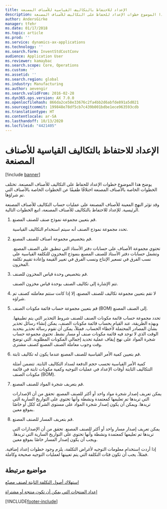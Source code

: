 ```yaml
---
title: الإعداد للاحتفاظ بالتكاليف القياسية للأصناف المصنعة
description: يوضح هذا الموضوع خطوات الإعداد للحفاظ على التكاليف للأصناف المصنعة.
author: AndersGirke
manager: tfehr
ms.date: 01/17/2018
ms.topic: article
ms.prod: ''
ms.service: dynamics-ax-applications
ms.technology: ''
ms.search.form: InventStdCostConv
audience: Application User
ms.reviewer: kamaybac
ms.search.scope: Core, Operations
ms.custom: ''
ms.assetid: ''
ms.search.region: global
ms.industry: Manufacturing
ms.author: aevengir
ms.search.validFrom: 2016-02-28
ms.dyn365.ops.version: AX 7.0.0
ms.openlocfilehash: 866da2ce58e33676c2fa4bb2d6abfde891a5d021
ms.sourcegitcommit: 199848e78df5cb7c439b001bdbe1ece963593cdb
ms.translationtype: HT
ms.contentlocale: ar-SA
ms.lasthandoff: 10/13/2020
ms.locfileid: "4421405"
---
```

# <a name="prepare-to-maintain-standard-costs-for-manufactured-items"></a>الإعداد للاحتفاظ بالتكاليف القياسية للأصناف المصنعة

[!include [banner](../includes/banner.md)]

يوضح هذا الموضوع خطوات الإعداد للحفاظ على التكاليف للأصناف المصنعة. تختلف الخطوات الخاصة بالأصناف المصنعة اختلافًا طفيفًا عن الخطوات الخاصة بالأصناف التي تم شراؤها.

وقد تؤثر النهج المعينة للأصناف المصنعة على عمليات حساب التكاليف للأصناف المصنعة الرئيسية. للإعداد للاحتفاظ بالتكاليف للأصناف المصنعة، اتبع الخطوات التالية.

1. قم بتعيين مجموعة نموذج صنف للصنف المصنع. 

   تحدد مجموعة نموذج الصنف أنه سيتم استخدام التكاليف القياسية.

2. قم بتخصيص مجموعة أصناف للصنف المصنع. 

   تحتوي مجموعة الأصناف على حسابات دفتر الأستاذ التي تنطبق على الصنف المصنع. وتشمل حسابات دفتر الأستاذ للصنف المصنع بنموذج المخزون للتكلفة القياسية على نسب الفرق في تسعير الإنتاج ونسب الفرق في تغيير القيمة وإعادة تقييم تكلفة المخزون.

3. قم بتخصيص وحدة قياس المخزون للصنف. 

   تتم الإشارة إلى تكاليف الصنف بوحدة قياس مخزون الصنف.

4. لا تقم بتعيين مجموعة تكاليف للصنف المصنع، إلا إذا كانت ستتم معاملته كصنف تم شراؤه.

5. قم بتعيين مجموعة حساب قائمة مكونات الصنف (BOM) إلى الصنف المصنع. 

   تحدد مجموعة حساب قائمة مكونات الصنف للصنف شروط التحذير التي يتم تطبيقها. وبهذه الطريقة، عند القيام بحساب قائمة مكونات الصنف، يمكن إنشاء رسائل تحذير بشأن المصادر المحتملة لأخطاء الحساب. فمثلاً، يمكن أن تقوم رسالة تحذير بتحديد الوقت الذي لا توجد فيه قائمة مكونات صنف أو مسار نشط. تحتوي مجموعة حساب شجرة المواد على نهج إيقاف عملية تحديد إجمالي المكونات المطلوبة. التي توضح وقت وجوب معاملة الصنف المصنع كصنف مشترى.

6. قم بتعيين كمية الأمر القياسية للصنف المصنع عندما يكون له تكاليف ثابتة. 

   كمية الأمر القياسية تحسب حجم الدفعة لسداد التكاليف الثابتة. تتضمن أمثلة التتكاليف الثابتة أوقات الإعداد في عمليات التوجيه وكمية مكونات ثابتة في قائمة مكونات الصنف (BOM).

7. قم بتعريف شجرة المواد للصنف المصنع. 

   يمكن تعريف إصدار شجرة مواد واحد أو أكثر للصنف المصنع. تحقق من أن الإصدارات التي تريدها تم تعليمها كمعتمدة ونشطة وأنها تحتوي على التواريخ السارية التي تريدها. ويمكن أن يكون إصدار شجرة المواد على مستوى الشركة ككل أو خاصًا بموقع معين.

8. قم بتعريف المسار للصنف المصنع. 

   يمكن تعريف إصدار مسار واحد أو أكثر للصنف المصنع. تحقق من أن الإصدارات التي تريدها تم تعليمها كمعتمدة ونشطة وأنها تحتوي على التواريخ السارية التي تريدها. ويجب أن يكون إصدار المسار خاصًا بموقع معين.

إذا أردت استخدام معلومات التوجيه لأغراض التكلفة، يلزم وجود خطوات إعداد إضافية. فمثلاً، يجب أن تكون فئات التكلفة التي يتم تعيينها لعمليات التوجيه صحيحة وكاملة.

<a name="related-topics"></a>مواضيع مرتبطة
--------

[استهلاك أصول التكلفة الثابتة لصنف مصنّع](amortize-constant-costs-manufactured-item.md)

[إعداد المنتجات التي يمكن أن تكون منتجة أو مشتراة](manufactured-items-treated-as-purchased-items.md)



[!INCLUDE[footer-include](../../includes/footer-banner.md)]